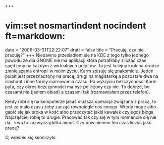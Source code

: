 +++
# vim:set nosmartindent nocindent ft=markdown:
date = "2006-03-31T22:22:07"
draft = false
title = "Pracuję, czy nie pracuję?"
+++
Niedawno przesiadłem się na KDE z tego tylko jednego powodu że dla GNOME nie
ma aplikacji która potrafiłaby zliczać czas spędzony na każdym z wirtualnych
pulpitów. To jest kolejny krok na drodze zmniejszania entropii w moim życiu.
Karm spisuje się znakomicie. Jeden pulpit jest przeznaczony na pracę, drugi na
magisterkę a pozostałe dwa na slashdot i inne formy marnowania czasu. Po
wykryciu bezczynności Karm pyta, czy okres bezczynności ma być policzony czy
nie. To dobrze, bo czasami nie (jadłem obiad) a czasami tak (rozmawiałem przez
telefon).

Kiedy robi się na komputerze jakaś dłuższa operacja związana z pracą, to jest
za mało czasu żeby zacząć równolegle coś innego. Wtedy mogę albo gapić się jak
sroka w kość albo przeczytać jakiś kawałek czyjegoś bloga. Najczęściej robię
to drugie. Pracować tak czy się w tym momencie się nie da. Trwa to zazwyczaj
kilka minut. Czy powinienem ten czas liczyć jako pracę?

_O, właśnie się skończyło._

